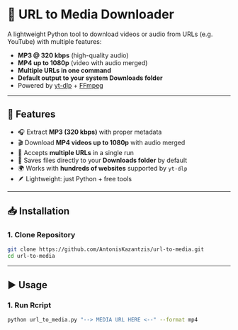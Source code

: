# 🎵 URL to Media Downloader

A lightweight Python tool to download videos or audio from URLs (e.g. YouTube) with multiple features:

- **MP3 @ 320 kbps** (high-quality audio)  
- **MP4 up to 1080p** (video with audio merged)  
- **Multiple URLs in one command**  
- **Default output to your system Downloads folder**  
- Powered by [yt-dlp](https://github.com/yt-dlp/yt-dlp) + [FFmpeg](https://ffmpeg.org)  

---

## 🚀 Features
- 🎧 Extract **MP3 (320 kbps)** with proper metadata  
- 🎬 Download **MP4 videos up to 1080p** with audio merged  
- 🔗 Accepts **multiple URLs** in a single run  
- 💾 Saves files directly to your **Downloads folder** by default  
- 🌍 Works with **hundreds of websites** supported by `yt-dlp`  
- 🪶 Lightweight: just Python + free tools  

---

## 📥 Installation

### 1. Clone Repository
```bash
git clone https://github.com/AntonisKazantzis/url-to-media.git
cd url-to-media
```

---

## ▶️ Usage

### 1. Run Rcript
```bash
python url_to_media.py "--> MEDIA URL HERE <--" --format mp4
```